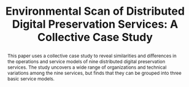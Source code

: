 ---
abstract: This paper uses a collective case study to reveal similarities and differences
  in the operations and service models of nine distributed digital preservation services.
  The study uncovers a wide range of organizations and technical variations among
  the nine services, but finds that they can be grouped into three basic service models.
creators:
- Hall, Nathan
- Boock, Michael
date: null
document_url: https://services.phaidra.univie.ac.at/api/object/o:931106/download
grand_parent: iPRES
institutions: []
keywords:
- kyoto
landing_page_url: https://phaidra.univie.ac.at/o:931106
language: eng
layout: publication
license: CC BY-SA 4.0 International
notes_url: null
parent: iPRES 2017
publication_type: paper
size: 166780
slides_url: null
source_name: iPRES
stream_url: null
title: 'Environmental Scan of Distributed Digital Preservation Services: A Collective
  Case Study'
year: 2017
---